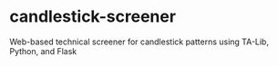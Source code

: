 # candlestick-screener
Web-based technical screener for candlestick patterns using TA-Lib, Python, and Flask

